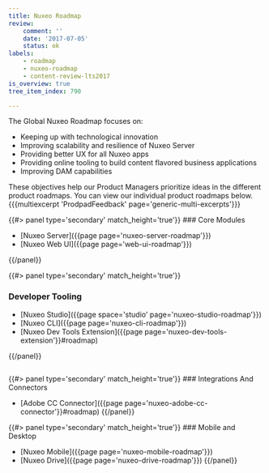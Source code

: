 ```yaml
---
title: Nuxeo Roadmap
review:
    comment: ''
    date: '2017-07-05'
    status: ok
labels:
    - roadmap
    - nuxeo-roadmap
    - content-review-lts2017
is_overview: true
tree_item_index: 790

---
```

The Global Nuxeo Roadmap focuses on:

- Keeping up with technological innovation
- Improving scalability and resilience of Nuxeo Server
- Providing better UX for all Nuxeo apps
- Providing online tooling to build content flavored business applications
- Improving DAM capabilities

These objectives help our Product Managers prioritize ideas in the different product roadmaps. You can view our individual product roadmaps below.
{{{multiexcerpt 'ProdpadFeedback' page='generic-multi-excerpts'}}}

<div class="row" data-equalizer data-equalize-on="medium"><div class="column medium-6">
{{#> panel type='secondary' match_height='true'}}
### Core  Modules

- [Nuxeo Server]({{page page='nuxeo-server-roadmap'}})
- [Nuxeo Web UI]({{page page='web-ui-roadmap'}})

{{/panel}}</div><div class="column medium-6">
{{#> panel type='secondary' match_height='true'}}
### Developer Tooling

- [Nuxeo Studio]({{page space='studio' page='nuxeo-studio-roadmap'}})
- [Nuxeo CLI]({{page page='nuxeo-cli-roadmap'}})
- [Nuxeo Dev Tools Extension]({{page page='nuxeo-dev-tools-extension'}}#roadmap)

{{/panel}}</div>


</div>

<div class="row" data-equalizer data-equalize-on="medium">

<div class="column medium-6">
{{#> panel type='secondary' match_height='true'}}
### Integrations And Connectors

- [Adobe CC Connector]({{page page='nuxeo-adobe-cc-connector'}}#roadmap)
{{/panel}}</div>

<div class="column medium-6">
{{#> panel type='secondary' match_height='true'}}
### Mobile and Desktop

- [Nuxeo Mobile]({{page page='nuxeo-mobile-roadmap'}})
- [Nuxeo Drive]({{page page='nuxeo-drive-roadmap'}})
{{/panel}}

</div>

</div>
